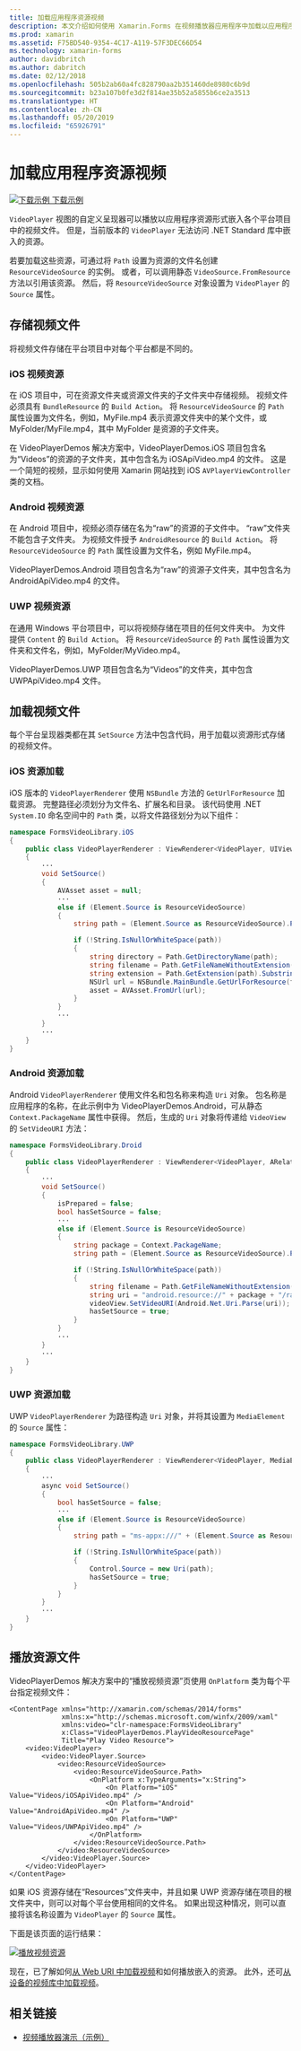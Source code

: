 ```yaml
---
title: 加载应用程序资源视频
description: 本文介绍如何使用 Xamarin.Forms 在视频播放器应用程序中加载以应用程序资源形式存储的视频。
ms.prod: xamarin
ms.assetid: F75BD540-9354-4C17-A119-57F3DEC66D54
ms.technology: xamarin-forms
author: davidbritch
ms.author: dabritch
ms.date: 02/12/2018
ms.openlocfilehash: 505b2ab60a4fc828790aa2b351460de8980c6b9d
ms.sourcegitcommit: b23a107b0fe3d2f814ae35b52a5855b6ce2a3513
ms.translationtype: HT
ms.contentlocale: zh-CN
ms.lasthandoff: 05/20/2019
ms.locfileid: "65926791"
---
```

# <a name="loading-application-resource-videos"></a>加载应用程序资源视频

[![下载示例](~/media/shared/download.png) 下载示例](https://developer.xamarin.com/samples/xamarin-forms/CustomRenderers/VideoPlayerDemos/)

`VideoPlayer` 视图的自定义呈现器可以播放以应用程序资源形式嵌入各个平台项目中的视频文件。 但是，当前版本的 `VideoPlayer` 无法访问 .NET Standard 库中嵌入的资源。

若要加载这些资源，可通过将 `Path` 设置为资源的文件名创建 `ResourceVideoSource` 的实例。 或者，可以调用静态 `VideoSource.FromResource` 方法以引用该资源。 然后，将 `ResourceVideoSource` 对象设置为 `VideoPlayer` 的 `Source` 属性。

## <a name="storing-the-video-files"></a>存储视频文件

将视频文件存储在平台项目中对每个平台都是不同的。

### <a name="ios-video-resources"></a>iOS 视频资源

在 iOS 项目中，可在资源文件夹或资源文件夹的子文件夹中存储视频。 视频文件必须具有 `BundleResource` 的 `Build Action`。 将 `ResourceVideoSource` 的 `Path` 属性设置为文件名，例如，MyFile.mp4 表示资源文件夹中的某个文件，或 MyFolder/MyFile.mp4，其中 MyFolder 是资源的子文件夹。

在 VideoPlayerDemos 解决方案中，VideoPlayerDemos.iOS 项目包含名为“Videos”的资源的子文件夹，其中包含名为 iOSApiVideo.mp4 的文件。 这是一个简短的视频，显示如何使用 Xamarin 网站找到 iOS `AVPlayerViewController` 类的文档。

### <a name="android-video-resources"></a>Android 视频资源

在 Android 项目中，视频必须存储在名为“raw”的资源的子文件中。 “raw”文件夹不能包含子文件夹。 为视频文件授予 `AndroidResource` 的 `Build Action`。 将 `ResourceVideoSource` 的 `Path` 属性设置为文件名，例如 MyFile.mp4。

VideoPlayerDemos.Android 项目包含名为“raw”的资源子文件夹，其中包含名为 AndroidApiVideo.mp4 的文件。

### <a name="uwp-video-resources"></a>UWP 视频资源

在通用 Windows 平台项目中，可以将视频存储在项目的任何文件夹中。 为文件提供 `Content` 的 `Build Action`。 将 `ResourceVideoSource` 的 `Path` 属性设置为文件夹和文件名，例如，MyFolder/MyVideo.mp4。

VideoPlayerDemos.UWP 项目包含名为“Videos”的文件夹，其中包含 UWPApiVideo.mp4 文件。

## <a name="loading-the-video-files"></a>加载视频文件

每个平台呈现器类都在其 `SetSource` 方法中包含代码，用于加载以资源形式存储的视频文件。

### <a name="ios-resource-loading"></a>iOS 资源加载

iOS 版本的 `VideoPlayerRenderer` 使用 `NSBundle` 方法的 `GetUrlForResource` 加载资源。 完整路径必须划分为文件名、扩展名和目录。 该代码使用 .NET `System.IO` 命名空间中的 `Path` 类，以将文件路径划分为以下组件：

```csharp
namespace FormsVideoLibrary.iOS
{
    public class VideoPlayerRenderer : ViewRenderer<VideoPlayer, UIView>
    {
        ···
        void SetSource()
        {
            AVAsset asset = null;
            ···
            else if (Element.Source is ResourceVideoSource)
            {
                string path = (Element.Source as ResourceVideoSource).Path;

                if (!String.IsNullOrWhiteSpace(path))
                {
                    string directory = Path.GetDirectoryName(path);
                    string filename = Path.GetFileNameWithoutExtension(path);
                    string extension = Path.GetExtension(path).Substring(1);
                    NSUrl url = NSBundle.MainBundle.GetUrlForResource(filename, extension, directory);
                    asset = AVAsset.FromUrl(url);
                }
            }
            ···
        }
        ···
    }
}
```

### <a name="android-resource-loading"></a>Android 资源加载

Android `VideoPlayerRenderer` 使用文件名和包名称来构造 `Uri` 对象。 包名称是应用程序的名称，在此示例中为 VideoPlayerDemos.Android，可从静态 `Context.PackageName` 属性中获得。 然后，生成的 `Uri` 对象将传递给 `VideoView` 的 `SetVideoURI` 方法：

```csharp
namespace FormsVideoLibrary.Droid
{
    public class VideoPlayerRenderer : ViewRenderer<VideoPlayer, ARelativeLayout>
    {
        ···    
        void SetSource()
        {
            isPrepared = false;
            bool hasSetSource = false;
            ···
            else if (Element.Source is ResourceVideoSource)
            {
                string package = Context.PackageName;
                string path = (Element.Source as ResourceVideoSource).Path;

                if (!String.IsNullOrWhiteSpace(path))
                {
                    string filename = Path.GetFileNameWithoutExtension(path).ToLowerInvariant();
                    string uri = "android.resource://" + package + "/raw/" + filename;
                    videoView.SetVideoURI(Android.Net.Uri.Parse(uri));
                    hasSetSource = true;
                }
            }
            ···
        }
        ···
    }
}
```

### <a name="uwp-resource-loading"></a>UWP 资源加载

UWP `VideoPlayerRenderer` 为路径构造 `Uri` 对象，并将其设置为 `MediaElement` 的 `Source` 属性：

```csharp
namespace FormsVideoLibrary.UWP
{
    public class VideoPlayerRenderer : ViewRenderer<VideoPlayer, MediaElement>
    {
        ···
        async void SetSource()
        {
            bool hasSetSource = false;
            ···
            else if (Element.Source is ResourceVideoSource)
            {
                string path = "ms-appx:///" + (Element.Source as ResourceVideoSource).Path;

                if (!String.IsNullOrWhiteSpace(path))
                {
                    Control.Source = new Uri(path);
                    hasSetSource = true;
                }
            }
        }
        ···
    }
}
```

## <a name="playing-the-resource-file"></a>播放资源文件

VideoPlayerDemos 解决方案中的“播放视频资源”页使用 `OnPlatform` 类为每个平台指定视频文件：

```xaml
<ContentPage xmlns="http://xamarin.com/schemas/2014/forms"
             xmlns:x="http://schemas.microsoft.com/winfx/2009/xaml"
             xmlns:video="clr-namespace:FormsVideoLibrary"
             x:Class="VideoPlayerDemos.PlayVideoResourcePage"
             Title="Play Video Resource">
    <video:VideoPlayer>
        <video:VideoPlayer.Source>
            <video:ResourceVideoSource>
                <video:ResourceVideoSource.Path>
                    <OnPlatform x:TypeArguments="x:String">
                        <On Platform="iOS" Value="Videos/iOSApiVideo.mp4" />
                        <On Platform="Android" Value="AndroidApiVideo.mp4" />
                        <On Platform="UWP" Value="Videos/UWPApiVideo.mp4" />
                    </OnPlatform>
                </video:ResourceVideoSource.Path>
            </video:ResourceVideoSource>
        </video:VideoPlayer.Source>
    </video:VideoPlayer>
</ContentPage>
```

如果 iOS 资源存储在“Resources”文件夹中，并且如果 UWP 资源存储在项目的根文件夹中，则可以对每个平台使用相同的文件名。 如果出现这种情况，则可以直接将该名称设置为 `VideoPlayer` 的 `Source` 属性。

下面是该页面的运行结果：

[![播放视频资源](loading-resources-images/playvideoresource-small.png "Play Video Resource")](loading-resources-images/playvideoresource-large.png#lightbox "Play Video Resource")

现在，已了解如何[从 Web URI 中加载视频](web-videos.md)和如何播放嵌入的资源。 此外，还可[从设备的视频库中加载视频](accessing-library.md)。


## <a name="related-links"></a>相关链接

- [视频播放器演示（示例）](https://developer.xamarin.com/samples/xamarin-forms/CustomRenderers/VideoPlayerDemos/)

